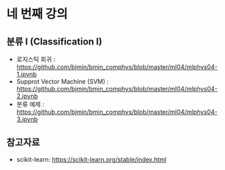 # 네 번째 강의 

## 분류 I (Classification I)

* 로지스틱 회귀 : https://github.com/bjmin/bmin_comphys/blob/master/ml04/mlphys04-1.ipynb
* Supprot Vector Machine (SVM) : https://github.com/bjmin/bmin_comphys/blob/master/ml04/mlphys04-2.ipynb
* 분류 예제 : https://github.com/bjmin/bmin_comphys/blob/master/ml04/mlphys04-3.ipynb


## 참고자료
* scikit-learn: https://scikit-learn.org/stable/index.html
